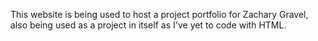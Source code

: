 This website is being used to host a project portfolio for Zachary Gravel, also being used as a project in itself as I've yet to code with HTML.
